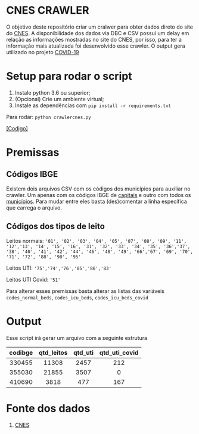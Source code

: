 CNES CRAWLER
====
O objetivo deste repositório criar um cralwer para obter dados direto do site do [CNES](http://cnes2.datasus.gov.br/). A disponibilidade dos dados via DBC e CSV possuí um delay em relação as informações mostradas no site do CNES, por isso, para ter a informação mais atualizada foi desenvolvido esse crawler. O output gera utilizado no projeto [COVID-19](https://github.com/andrelnunes/COVID-19)

# Setup para rodar o script
1. Instale python 3.6 ou superior;
2. (Opcional) Crie um ambiente virtual;
3. Instale as dependências com `pip install -r requirements.txt`

Para rodar: `python crawlercnes.py`

[[Codigo]](/crawlercnes.py)

# Premissas
## Códigos IBGE
Existem dois arquivos CSV com os códigos dos municípios para auxiliar no crawler. Um apenas com os códigos IBGE de [capitais](/capitais.csv) e outro com todos os [municípios](/municipios.csv). Para mudar entre eles basta (des)comentar a linha específica que carrega o arquivo.

## Códigos dos tipos de leito
Leitos normais: `'01', '02', '03', '04', '05', '07', '08', '09', '11', '12','13', '14', '15', '16', '31', '32', '33', '34', '35', '36','37', '38', '40', '41', '42', '44', '46', '48', '49', '66','67', '69', '70', '71', '72', '88', '90', '95'`

Leitos UTI: `'75','74','76','85','86','83'`

Leitos UTI Covid: `'51'`

Para alterar esses premissas basta alterar as listas das variáveis `codes_normal_beds`, `codes_icu_beds`, `codes_icu_beds_covid`

# Output
Esse script irá gerar um arquivo com a seguinte estrutura

| codibge | qtd_leitos | qtd_uti | qtd_uti_covid |
|:-------:|:----------:|:-------:|:-------------:|
|  330455 |    11308   |  2457   |      212      |
|  355030 |    21855   |  3507   |       0       |
|  410690 |    3818    |  477    |      167      |

# Fonte dos dados
1. [CNES](http://cnes2.datasus.gov.br/)

